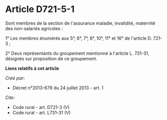 # Article D721-5-1

Sont membres de la section de l'assurance maladie, invalidité, maternité des non-salariés agricoles : 

1° Les membres énumérés aux 5°, 6°, 7°, 8°, 10°, 11° et 16° de l'article D. 721-3 ; 

2° Deux représentants du groupement mentionné à l'article L. 731-31, désignés sur proposition de ce groupement.

**Liens relatifs à cet article**

_Créé par_:

  - Décret n°2013-679 du 24 juillet 2013 - art. 1

_Cite_:

  - Code rural - art. D721-3 (V)
  - Code rural - art. L731-31 (V)
